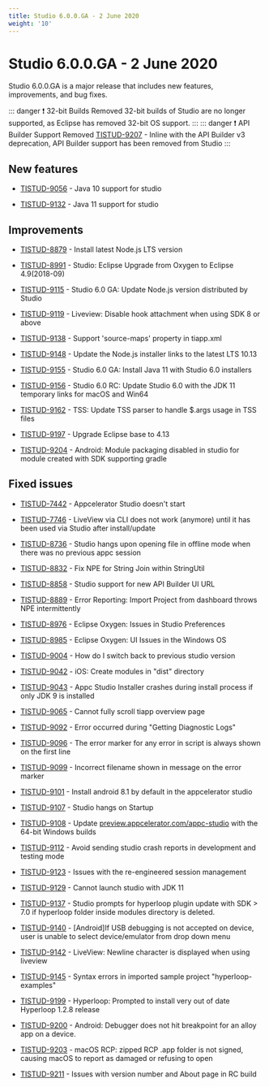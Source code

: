 ```yaml
---
title: Studio 6.0.0.GA - 2 June 2020
weight: '10'
---
```


# Studio 6.0.0.GA - 2 June 2020

Studio 6.0.0.GA is a major release that includes new features, improvements, and bug fixes.

::: danger ❗️ 32-bit Builds Removed
32-bit builds of Studio are no longer supported, as Eclipse has removed 32-bit OS support.
:::
::: danger ❗️ API Builder Support Removed
[TISTUD-9207](https://jira.appcelerator.org/browse/TISTUD-9207) - Inline with the API Builder v3 deprecation, API Builder support has been removed from Studio
:::

## New features

* [TISTUD-9056](https://jira.appcelerator.org/browse/TISTUD-9056) - Java 10 support for studio

* [TISTUD-9132](https://jira.appcelerator.org/browse/TISTUD-9132) - Java 11 support for studio

## Improvements

* [TISTUD-8879](https://jira.appcelerator.org/browse/TISTUD-8879) - Install latest Node.js LTS version

* [TISTUD-8991](https://jira.appcelerator.org/browse/TISTUD-8991) - Studio: Eclipse Upgrade from Oxygen to Eclipse 4.9(2018-09)

* [TISTUD-9115](https://jira.appcelerator.org/browse/TISTUD-9115) - Studio 6.0 GA: Update Node.js version distributed by Studio

* [TISTUD-9119](https://jira.appcelerator.org/browse/TISTUD-9119) - Liveview: Disable hook attachment when using SDK 8 or above

* [TISTUD-9138](https://jira.appcelerator.org/browse/TISTUD-9138) - Support 'source-maps' property in tiapp.xml

* [TISTUD-9148](https://jira.appcelerator.org/browse/TISTUD-9148) - Update the Node.js installer links to the latest LTS 10.13

* [TISTUD-9155](https://jira.appcelerator.org/browse/TISTUD-9155) - Studio 6.0 GA: Install Java 11 with Studio 6.0 installers

* [TISTUD-9156](https://jira.appcelerator.org/browse/TISTUD-9156) - Studio 6.0 RC: Update Studio 6.0 with the JDK 11 temporary links for macOS and Win64

* [TISTUD-9162](https://jira.appcelerator.org/browse/TISTUD-9162) - TSS: Update TSS parser to handle $.args usage in TSS files

* [TISTUD-9197](https://jira.appcelerator.org/browse/TISTUD-9197) - Upgrade Eclipse base to 4.13

* [TISTUD-9204](https://jira.appcelerator.org/browse/TISTUD-9204) - Android: Module packaging disabled in studio for module created with SDK supporting gradle

## Fixed issues

* [TISTUD-7442](https://jira.appcelerator.org/browse/TISTUD-7442) - Appcelerator Studio doesn't start

* [TISTUD-7746](https://jira.appcelerator.org/browse/TISTUD-7746) - LiveView via CLI does not work (anymore) until it has been used via Studio after install/update

* [TISTUD-8736](https://jira.appcelerator.org/browse/TISTUD-8736) - Studio hangs upon opening file in offline mode when there was no previous appc session

* [TISTUD-8832](https://jira.appcelerator.org/browse/TISTUD-8832) - Fix NPE for String Join within StringUtil

* [TISTUD-8858](https://jira.appcelerator.org/browse/TISTUD-8858) - Studio support for new API Builder UI URL

* [TISTUD-8889](https://jira.appcelerator.org/browse/TISTUD-8889) - Error Reporting: Import Project from dashboard throws NPE intermittently

* [TISTUD-8976](https://jira.appcelerator.org/browse/TISTUD-8976) - Eclipse Oxygen: Issues in Studio Preferences

* [TISTUD-8985](https://jira.appcelerator.org/browse/TISTUD-8985) - Eclipse Oxygen: UI Issues in the Windows OS

* [TISTUD-9004](https://jira.appcelerator.org/browse/TISTUD-9004) - How do I switch back to previous studio version

* [TISTUD-9042](https://jira.appcelerator.org/browse/TISTUD-9042) - iOS: Create modules in "dist" directory

* [TISTUD-9043](https://jira.appcelerator.org/browse/TISTUD-9043) - Appc Studio Installer crashes during install process if only JDK 9 is installed

* [TISTUD-9065](https://jira.appcelerator.org/browse/TISTUD-9065) - Cannot fully scroll tiapp overview page

* [TISTUD-9092](https://jira.appcelerator.org/browse/TISTUD-9092) - Error occurred during "Getting Diagnostic Logs"

* [TISTUD-9096](https://jira.appcelerator.org/browse/TISTUD-9096) - The error marker for any error in script is always shown on the first line

* [TISTUD-9099](https://jira.appcelerator.org/browse/TISTUD-9099) - Incorrect filename shown in message on the error marker

* [TISTUD-9101](https://jira.appcelerator.org/browse/TISTUD-9101) - Install android 8.1 by default in the appcelerator studio

* [TISTUD-9107](https://jira.appcelerator.org/browse/TISTUD-9107) - Studio hangs on Startup

* [TISTUD-9108](https://jira.appcelerator.org/browse/TISTUD-9108) - Update [preview.appcelerator.com/appc-studio](http://preview.appcelerator.com/appc-studio) with the 64-bit Windows builds

* [TISTUD-9112](https://jira.appcelerator.org/browse/TISTUD-9112) - Avoid sending studio crash reports in development and testing mode

* [TISTUD-9123](https://jira.appcelerator.org/browse/TISTUD-9123) - Issues with the re-engineered session management

* [TISTUD-9129](https://jira.appcelerator.org/browse/TISTUD-9129) - Cannot launch studio with JDK 11

* [TISTUD-9137](https://jira.appcelerator.org/browse/TISTUD-9137) - Studio prompts for hyperloop plugin update with SDK > 7.0 if hyperloop folder inside modules directory is deleted.

* [TISTUD-9140](https://jira.appcelerator.org/browse/TISTUD-9140) - \[Android\]If USB debugging is not accepted on device, user is unable to select device/emulator from drop down menu

* [TISTUD-9142](https://jira.appcelerator.org/browse/TISTUD-9142) - LiveView: Newline character is displayed when using liveview

* [TISTUD-9145](https://jira.appcelerator.org/browse/TISTUD-9145) - Syntax errors in imported sample project "hyperloop-examples"

* [TISTUD-9199](https://jira.appcelerator.org/browse/TISTUD-9199) - Hyperloop: Prompted to install very out of date Hyperloop 1.2.8 release

* [TISTUD-9200](https://jira.appcelerator.org/browse/TISTUD-9200) - Android: Debugger does not hit breakpoint for an alloy app on a device.

* [TISTUD-9203](https://jira.appcelerator.org/browse/TISTUD-9203) - macOS RCP: zipped RCP .app folder is not signed, causing macOS to report as damaged or refusing to open

* [TISTUD-9211](https://jira.appcelerator.org/browse/TISTUD-9211) - Issues with version number and About page in RC build
